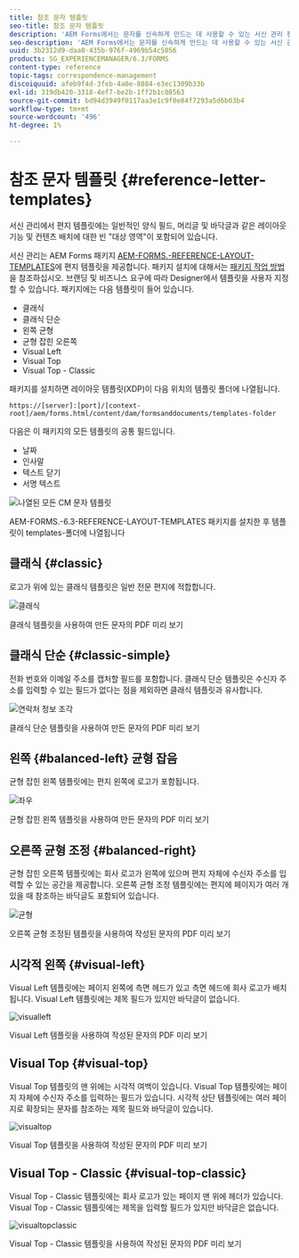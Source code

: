 ```yaml
---
title: 참조 문자 템플릿
seo-title: 참조 문자 템플릿
description: 'AEM Forms에서는 문자를 신속하게 만드는 데 사용할 수 있는 서신 관리 편지 레이아웃 템플릿을 제공합니다. '
seo-description: 'AEM Forms에서는 문자를 신속하게 만드는 데 사용할 수 있는 서신 관리 편지 레이아웃 템플릿을 제공합니다. '
uuid: 3b2312d9-daa0-435b-976f-4969b54c5056
products: SG_EXPERIENCEMANAGER/6.3/FORMS
content-type: reference
topic-tags: correspondence-management
discoiquuid: afeb9f4d-3feb-4a0e-8884-e3ec1309b33b
exl-id: 319db420-3318-4ef7-be2b-1ff2b1c08563
source-git-commit: bd94d3949f0117aa3e1c9f0e84f7293a5d6b03b4
workflow-type: tm+mt
source-wordcount: '496'
ht-degree: 1%

---
```


# 참조 문자 템플릿 {#reference-letter-templates}

서신 관리에서 편지 템플릿에는 일반적인 양식 필드, 머리글 및 바닥글과 같은 레이아웃 기능 및 컨텐츠 배치에 대한 빈 &quot;대상 영역&quot;이 포함되어 있습니다.

서신 관리는 AEM Forms 패키지 [AEM-FORMS.-REFERENCE-LAYOUT-TEMPLATES](https://www.adobeaemcloud.com/content/marketplace/marketplaceProxy.html?packagePath=/content/companies/public/adobe/packages/cq630/fd/AEM-FORMS-6.3-REFERENCE-LAYOUT-TEMPLATES)에 편지 템플릿을 제공합니다. 패키지 설치에 대해서는 [패키지 작업 방법](/help/sites-administering/package-manager.md)을 참조하십시오. 브랜딩 및 비즈니스 요구에 따라 Designer에서 템플릿을 사용자 지정할 수 있습니다. 패키지에는 다음 템플릿이 들어 있습니다.

* 클래식
* 클래식 단순
* 왼쪽 균형
* 균형 잡힌 오른쪽
* Visual Left
* Visual Top
* Visual Top - Classic

패키지를 설치하면 레이아웃 템플릿(XDP)이 다음 위치의 템플릿 폴더에 나열됩니다.

`https://[server]:[port]/[context-root]/aem/forms.html/content/dam/formsanddocuments/templates-folder`

다음은 이 패키지의 모든 템플릿의 공통 필드입니다.

* 날짜
* 인사말
* 텍스트 닫기
* 서명 텍스트

![나열된 모든 CM 문자 템플릿](assets/templatescorrespondence.png)

AEM-FORMS.-6.3-REFERENCE-LAYOUT-TEMPLATES 패키지를 설치한 후 템플릿이 templates-폴더에 나열됩니다

## 클래식 {#classic}

로고가 위에 있는 클래식 템플릿은 일반 전문 편지에 적합합니다.

![클래식](assets/classic.png)

클래식 템플릿을 사용하여 만든 문자의 PDF 미리 보기

## 클래식 단순 {#classic-simple}

전화 번호와 이메일 주소를 캡처할 필드를 포함합니다. 클래식 단순 템플릿은 수신자 주소를 입력할 수 있는 필드가 없다는 점을 제외하면 클래식 템플릿과 유사합니다.

![연락처 정보 조각](assets/classicsimple.png)

클래식 단순 템플릿을 사용하여 만든 문자의 PDF 미리 보기

## 왼쪽 {#balanced-left} 균형 잡음

균형 잡힌 왼쪽 템플릿에는 편지 왼쪽에 로고가 포함됩니다.

![좌우](assets/balancedleft.png)

균형 잡힌 왼쪽 템플릿을 사용하여 만든 문자의 PDF 미리 보기

## 오른쪽 균형 조정 {#balanced-right}

균형 잡힌 오른쪽 템플릿에는 회사 로고가 왼쪽에 있으며 편지 자체에 수신자 주소를 입력할 수 있는 공간을 제공합니다. 오른쪽 균형 조정 템플릿에는 편지에 페이지가 여러 개 있을 때 참조하는 바닥글도 포함되어 있습니다.

![균형](assets/balancedright.png)

오른쪽 균형 조정된 템플릿을 사용하여 작성된 문자의 PDF 미리 보기

## 시각적 왼쪽 {#visual-left}

Visual Left 템플릿에는 페이지 왼쪽에 측면 헤드가 있고 측면 헤드에 회사 로고가 배치됩니다. Visual Left 템플릿에는 제목 필드가 있지만 바닥글이 없습니다.

![visualleft](assets/visualleft.png)

Visual Left 템플릿을 사용하여 작성된 문자의 PDF 미리 보기

## Visual Top {#visual-top}

Visual Top 템플릿의 맨 위에는 시각적 여백이 있습니다. Visual Top 템플릿에는 페이지 자체에 수신자 주소를 입력하는 필드가 있습니다. 시각적 상단 템플릿에는 여러 페이지로 확장되는 문자를 참조하는 제목 필드와 바닥글이 있습니다.

![visualtop](assets/visualtop.png)

Visual Top 템플릿을 사용하여 작성된 문자의 PDF 미리 보기

## Visual Top - Classic {#visual-top-classic}

Visual Top - Classic 템플릿에는 회사 로고가 있는 페이지 맨 위에 헤더가 있습니다. Visual Top - Classic 템플릿에는 제목을 입력할 필드가 있지만 바닥글은 없습니다.

![visualtopclassic](assets/visualtopclassic.png)

Visual Top - Classic 템플릿을 사용하여 작성된 문자의 PDF 미리 보기
